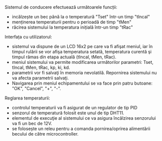 Sistemul de conducere efectuează următoarele funcții:
- incălzește un bec până la o temperatură "Tset" într-un timp "tIncal"
- menținerea temperaturii pentru o perioadă de timp "tMen"
- răcirea sistemului la temperatura inițială într-un timp "tRac"

Interfața cu utilizatorul:
- sistemul va dispune de un LCD 16x2 pe care va fi afişat meniul, iar în timpul rulării se vor afişa 
temperatura setată, temperatura curentă şi timpul rămas din etapa actuală (tIncal, tMen, tRac).
- meniul sistemului va permite modificarea următorilor parametri: Tset, tIncal, tMen, tRac, kp, ki, kd.
- parametrii vor fi salvaţi în memoria nevolatilă. Repornirea sistemului nu va afecta parametrii salvaţi.
- Navigarea prin meniul echipamentului se va face prin patru butoane: "OK", "Cancel", "+", "-".

Reglarea temperaturii:
- controlul temperaturii va fi asigurat de un regulator de tip PID
- senzorul de temperatură folosit este unul de tip DHT11.
- elementul de execuţie al sistemului ce va asigura încălzirea senzorului va fi un bec de 12V.
- se folosește un releu pentru a comanda pornirea/oprirea alimentării becului de către microcontroller.
